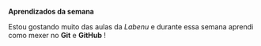  **Aprendizados da semana**

 Estou gostando muito das aulas da *Labenu* e durante essa semana aprendi como mexer no **Git** e **GitHub** !